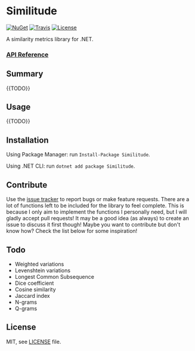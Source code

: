 # Similitude

[![NuGet](https://img.shields.io/nuget/v/Similitude.svg)](https://www.nuget.org/packages/Similitude/)
[![Travis](https://img.shields.io/travis/aesy/Similitude.svg)](https://travis-ci.org/aesy/Similitude)
[![License](https://img.shields.io/github/license/aesy/Similitude.svg)](https://github.com/aesy/Similitude/blob/master/LICENSE)

A similarity metrics library for .NET.

### [API Reference](https://aesy.github.io/Similitude/)

## Summary
{{TODO}}

## Usage
{{TODO}}

## Installation
Using Package Manager: run `Install-Package Similitude`.

Using .NET CLI: run `dotnet add package Similitude`.

## Contribute
Use the [issue tracker](https://github.com/aesy/Similitude/issues) to report bugs or make feature requests.
There are a lot of functions left to be included for the library to feel complete. This is because I only aim to implement the functions I personally need, but I will gladly accept pull requests! It may be a good idea (as always) to create an issue to discuss it first though! Maybe you want to contribute but don't know how? Check the list below for some inspiration!

## Todo
* Weighted variations
* Levenshtein variations
* Longest Common Subsequence
* Dice coefficient
* Cosine similarity
* Jaccard index
* N-grams
* Q-grams

## License
MIT, see [LICENSE](/LICENSE) file.
